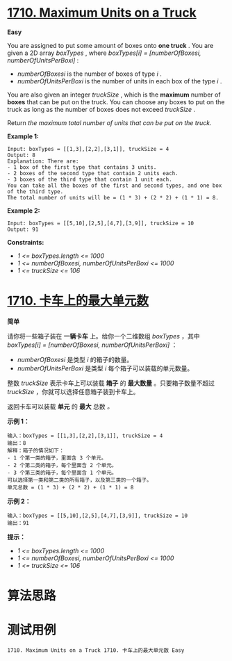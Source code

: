 # [1710. Maximum Units on a Truck][enTitle]

**Easy**

You are assigned to put some amount of boxes onto **one truck** . You are given a 2D array  *boxTypes* , where  *boxTypes[i] = [numberOfBoxesi, numberOfUnitsPerBoxi]* :

-  *numberOfBoxesi*  is the number of boxes of type  *i* . 
-  *numberOfUnitsPerBoxi* <sub> </sub>is the number of units in each box of the type  *i* .

You are also given an integer  *truckSize* , which is the **maximum**  number of **boxes**  that can be put on the truck. You can choose any boxes to put on the truck as long as the number of boxes does not exceed  *truckSize* .

Return  *the maximum total number of units that can be put on the truck.* 



**Example 1:** 

```
Input: boxTypes = [[1,3],[2,2],[3,1]], truckSize = 4
Output: 8
Explanation: There are:
- 1 box of the first type that contains 3 units.
- 2 boxes of the second type that contain 2 units each.
- 3 boxes of the third type that contain 1 unit each.
You can take all the boxes of the first and second types, and one box of the third type.
The total number of units will be = (1 * 3) + (2 * 2) + (1 * 1) = 8.

```

**Example 2:** 

```
Input: boxTypes = [[5,10],[2,5],[4,7],[3,9]], truckSize = 10
Output: 91

```



**Constraints:** 

-  *1 <= boxTypes.length <= 1000*  
-  *1 <= numberOfBoxesi, numberOfUnitsPerBoxi <= 1000*  
-  *1 <= truckSize <= 106* 


# [1710. 卡车上的最大单元数][cnTitle]

**简单**

请你将一些箱子装在 **一辆卡车**  上。给你一个二维数组  *boxTypes*  ，其中  *boxTypes[i] = [numberOfBoxesi, numberOfUnitsPerBoxi]*  ：

-  *numberOfBoxesi*  是类型  *i*  的箱子的数量。 
-  *numberOfUnitsPerBoxi* <sub> </sub>是类型  *i*  每个箱子可以装载的单元数量。

整数  *truckSize*  表示卡车上可以装载 **箱子**  的 **最大数量**  。只要箱子数量不超过  *truckSize*  ，你就可以选择任意箱子装到卡车上。

返回卡车可以装载 **单元**  的 **最大**  总数 *。* 



**示例 1：** 

```
输入：boxTypes = [[1,3],[2,2],[3,1]], truckSize = 4
输出：8
解释：箱子的情况如下：
- 1 个第一类的箱子，里面含 3 个单元。
- 2 个第二类的箱子，每个里面含 2 个单元。
- 3 个第三类的箱子，每个里面含 1 个单元。
可以选择第一类和第二类的所有箱子，以及第三类的一个箱子。
单元总数 = (1 * 3) + (2 * 2) + (1 * 1) = 8
```

**示例 2：** 

```
输入：boxTypes = [[5,10],[2,5],[4,7],[3,9]], truckSize = 10
输出：91

```



**提示：** 

-  *1 <= boxTypes.length <= 1000*  
-  *1 <= numberOfBoxesi, numberOfUnitsPerBoxi <= 1000*  
-  *1 <= truckSize <= 106* 




# 算法思路

# 测试用例
```
1710. Maximum Units on a Truck 1710. 卡车上的最大单元数 Easy
```

[enTitle]: https://leetcode.com/problems/maximum-units-on-a-truck/
[cnTitle]: https://leetcode-cn.com/problems/maximum-units-on-a-truck/
